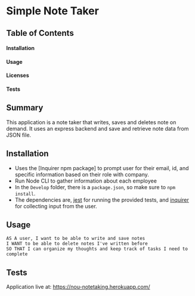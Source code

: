 <h1>Simple Note Taker</h1>

## Table of Contents
#### Installation
#### Usage
#### Licenses
#### Tests

## Summary
This application is a note taker that writes, saves and deletes note on demand. It uses an express backend and save and retrieve note data from JSON file.

## Installation

* Uses the [Inquirer npm package] to prompt user for their email, id, and specific information based on their role with company.
* Run Node CLI to gather information about each employee
* In the `Develop` folder, there is a `package.json`, so make sure to `npm install`.
* The dependencies are, [jest](https://jestjs.io/) for running the provided tests, and [inquirer](https://www.npmjs.com/package/inquirer) for collecting input from the user.

## Usage

```
AS A user, I want to be able to write and save notes
I WANT to be able to delete notes I've written before
SO THAT I can organize my thoughts and keep track of tasks I need to complete

```

## Tests

Application live at:
https://nou-notetaking.herokuapp.com/
